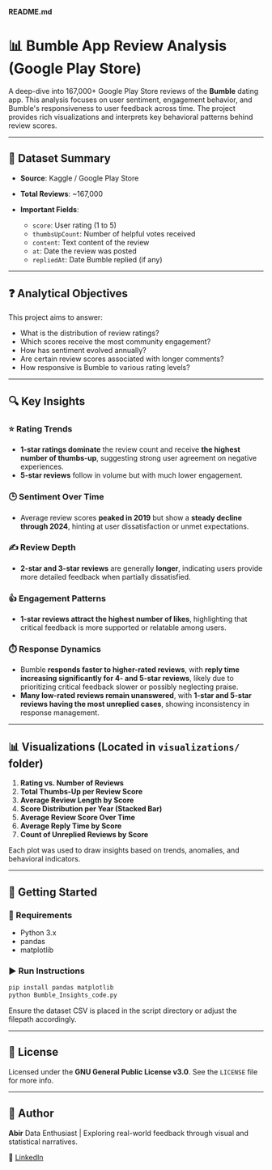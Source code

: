 **README.md**

# 📊 Bumble App Review Analysis (Google Play Store)

A deep-dive into 167,000+ Google Play Store reviews of the **Bumble** dating app. This analysis focuses on user sentiment, engagement behavior, and Bumble's responsiveness to user feedback across time. The project provides rich visualizations and interprets key behavioral patterns behind review scores.

---

## 📁 Dataset Summary

* **Source**: Kaggle / Google Play Store
* **Total Reviews**: \~167,000
* **Important Fields**:

  * `score`: User rating (1 to 5)
  * `thumbsUpCount`: Number of helpful votes received
  * `content`: Text content of the review
  * `at`: Date the review was posted
  * `repliedAt`: Date Bumble replied (if any)

---

## ❓ Analytical Objectives

This project aims to answer:

* What is the distribution of review ratings?
* Which scores receive the most community engagement?
* How has sentiment evolved annually?
* Are certain review scores associated with longer comments?
* How responsive is Bumble to various rating levels?

---

## 🔍 Key Insights

### ⭐ Rating Trends

* **1-star ratings dominate** the review count and receive **the highest number of thumbs-up**, suggesting strong user agreement on negative experiences.
* **5-star reviews** follow in volume but with much lower engagement.

### 🕒 Sentiment Over Time

* Average review scores **peaked in 2019** but show a **steady decline through 2024**, hinting at user dissatisfaction or unmet expectations.

### ✍️ Review Depth

* **2-star and 3-star reviews** are generally **longer**, indicating users provide more detailed feedback when partially dissatisfied.

### 👍 Engagement Patterns

* **1-star reviews attract the highest number of likes**, highlighting that critical feedback is more supported or relatable among users.

### ⏱️ Response Dynamics

* Bumble **responds faster to higher-rated reviews**, with **reply time increasing significantly for 4- and 5-star reviews**, likely due to prioritizing critical feedback slower or possibly neglecting praise.
* **Many low-rated reviews remain unanswered**, with **1-star and 5-star reviews having the most unreplied cases**, showing inconsistency in response management.

---

## 📊 Visualizations (Located in `visualizations/` folder)

1. **Rating vs. Number of Reviews**
2. **Total Thumbs-Up per Review Score**
3. **Average Review Length by Score**
4. **Score Distribution per Year (Stacked Bar)**
5. **Average Review Score Over Time**
6. **Average Reply Time by Score**
7. **Count of Unreplied Reviews by Score**

Each plot was used to draw insights based on trends, anomalies, and behavioral indicators.

---

## 🚀 Getting Started

### 🔧 Requirements

* Python 3.x
* pandas
* matplotlib

### ▶️ Run Instructions

```bash
pip install pandas matplotlib
python Bumble_Insights_code.py
```

Ensure the dataset CSV is placed in the script directory or adjust the filepath accordingly.

---

## 📜 License

Licensed under the **GNU General Public License v3.0**. See the `LICENSE` file for more info.

---

## 👤 Author

**Abir**
Data Enthusiast | Exploring real-world feedback through visual and statistical narratives.

🔗 [LinkedIn](https://www.linkedin.com/in/abir-hossain-500756349/)

